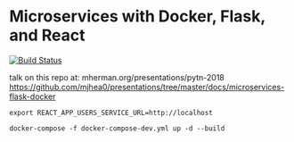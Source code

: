 # Microservices with Docker, Flask, and React

[![Build Status](https://travis-ci.org/testdrivenio/testdriven-app-2.2.svg?branch=master)](https://travis-ci.org/testdrivenio/testdriven-app-2.2)

talk on this repo at: mherman.org/presentations/pytn-2018
https://github.com/mjhea0/presentations/tree/master/docs/microservices-flask-docker


`export REACT_APP_USERS_SERVICE_URL=http://localhost`


`docker-compose -f docker-compose-dev.yml up -d --build`